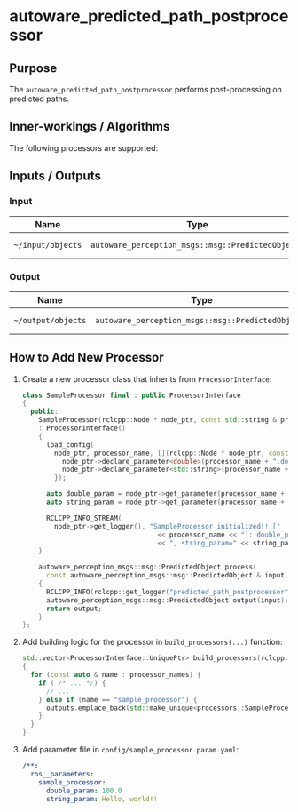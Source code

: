 # autoware_predicted_path_postprocessor

## Purpose

The `autoware_predicted_path_postprocessor` performs post-processing on predicted paths.

## Inner-workings / Algorithms

The following processors are supported:

## Inputs / Outputs

### Input

| Name              | Type                                              | Description       |
| ----------------- | ------------------------------------------------- | ----------------- |
| `~/input/objects` | `autoware_perception_msgs::msg::PredictedObjects` | Predicted objects |

### Output

| Name               | Type                                              | Description       |
| ------------------ | ------------------------------------------------- | ----------------- |
| `~/output/objects` | `autoware_perception_msgs::msg::PredictedObjects` | Processed objects |

## How to Add New Processor

1. Create a new processor class that inherits from `ProcessorInterface`:

   ```c++:processors/sample_processor.hpp
   class SampleProcessor final : public ProcessorInterface
   {
     public:
       SampleProcessor(rclcpp::Node * node_ptr, const std::string & processor_name)
       : ProcessorInterface()
       {
         load_config(
           node_ptr, processor_name, [](rclcpp::Node * node_ptr, const std::string & processor_name) {
             node_ptr->declare_parameter<double>(processor_name + ".double_param", 0.0);
             node_ptr->declare_parameter<std::string>(processor_name + ".string_param", "default");
           });

         auto double_param = node_ptr->get_parameter(processor_name + ".double_param").as_double();
         auto string_param = node_ptr->get_parameter(processor_name + ".string_param").as_string();

         RCLCPP_INFO_STREAM(
           node_ptr->get_logger(), "SampleProcessor initialized!! ["
                                     << processor_name << "]: double_param=" << double_param
                                     << ", string_param=" << string_param);
       }

       autoware_perception_msgs::msg::PredictedObject process(
         const autoware_perception_msgs::msg::PredictedObject & input, const Context &) override
       {
         RCLCPP_INFO(rclcpp::get_logger("predicted_path_postprocessor"), "SampleProcessor processed!!");
         autoware_perception_msgs::msg::PredictedObject output(input);
         return output;
       }
   };
   ```

2. Add building logic for the processor in `build_processors(...)` function:

   ```c++:builder.hpp
   std::vector<ProcessorInterface::UniquePtr> build_processors(rclcpp::Node * node_ptr, const std::string & processor_name)
   {
     for (const auto & name : processor_names) {
       if ( /* ... */) {
         // ...
       } else if (name == "sample_processor") {
         outputs.emplace_back(std::make_unique<processors::SampleProcessor>(node_ptr, name));
       }
     }
   }
   ```

3. Add parameter file in `config/sample_processor.param.yaml`:

   ```yaml:config/sample_processor.param.yaml
   /**:
     ros__parameters:
       sample_processor:
         double_param: 100.0
         string_param: Hello, world!!
   ```
